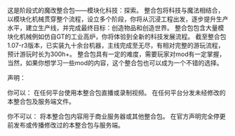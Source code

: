 这是阶段式的魔改整合包——模块化科技：探索。
整合包将科技与魔法相结合，以模块化机械贯穿整个流程，设立多个阶段，你将从沉浸工程出发，逐步提升生产水平，建立生产线，并完成最终目标：创造物品和创造世界。
整合包包含大量模块化机械例如仿自GT的工业高炉，你将体验到全新的科技发展流程。
截至整合包1.07-r3版本，已实装九十余台机器，主线完成至无尽，有相对完整的游玩流程，预计游玩时长为300h+。
整合包具有一定的难度，需要玩家对mod有一定掌握，当然，如果你想学习一些mod的内容，这个整合包也可以成为一个不错的选择。

声明：

你可以：
在任何平台使用本整合包直播或录制视频。
在任何平台分发未经修改的本整合包及服务端文件。

你不可以：
将本整合包内容用于商业服务器或其他整合包。
在官方声明完全停更前发布或传播修改过的本整合包与服务端。
